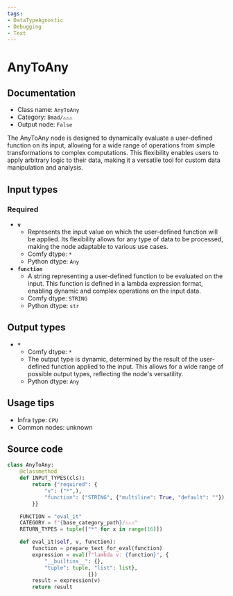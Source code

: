 ```yaml
---
tags:
- DataTypeAgnostic
- Debugging
- Text
---
```


# AnyToAny
## Documentation
- Class name: `AnyToAny`
- Category: `Bmad/⚠️⚠️⚠️`
- Output node: `False`

The AnyToAny node is designed to dynamically evaluate a user-defined function on its input, allowing for a wide range of operations from simple transformations to complex computations. This flexibility enables users to apply arbitrary logic to their data, making it a versatile tool for custom data manipulation and analysis.
## Input types
### Required
- **`v`**
    - Represents the input value on which the user-defined function will be applied. Its flexibility allows for any type of data to be processed, making the node adaptable to various use cases.
    - Comfy dtype: `*`
    - Python dtype: `Any`
- **`function`**
    - A string representing a user-defined function to be evaluated on the input. This function is defined in a lambda expression format, enabling dynamic and complex operations on the input data.
    - Comfy dtype: `STRING`
    - Python dtype: `str`
## Output types
- **`*`**
    - Comfy dtype: `*`
    - The output type is dynamic, determined by the result of the user-defined function applied to the input. This allows for a wide range of possible output types, reflecting the node's versatility.
    - Python dtype: `Any`
## Usage tips
- Infra type: `CPU`
- Common nodes: unknown


## Source code
```python
class AnyToAny:
    @classmethod
    def INPUT_TYPES(cls):
        return {"required": {
            "v": ("*",),
            "function": ("STRING", {"multiline": True, "default": ""}),
        }}

    FUNCTION = "eval_it"
    CATEGORY = f"{base_category_path}/⚠️⚠️⚠️"
    RETURN_TYPES = tuple(["*" for x in range(16)])

    def eval_it(self, v, function):
        function = prepare_text_for_eval(function)
        expression = eval(f"lambda v: {function}", {
            "__builtins__": {},
            "tuple": tuple, "list": list},
                          {})
        result = expression(v)
        return result

```
